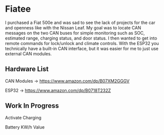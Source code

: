 # Fiatee

I purchased a Fiat 500e and was sad to see the lack of projects for the car and openness like with the Nissan Leaf. My goal was to locate CAN messages on the two CAN buses for simple monitoring such as SOC, estimated range, charging status, and door status. I then wanted to get into remote commands for lock/unlock and climate controls. With the ESP32 you technically have a built-in CAN interface, but it was easier for me to just use external CAN modules.



## Hardware List

CAN Modules -> https://www.amazon.com/dp/B07XM2GGGV

ESP32 -> https://www.amazon.com/dp/B0718T232Z


## Work In Progress

Activate Charging

Battery KW/h Value
